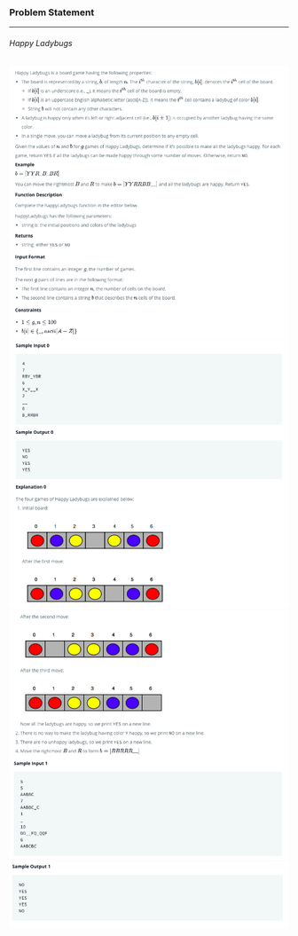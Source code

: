 ### Problem Statement

---

###### Happy Ladybugs

![](./que1.png)
![](./que2.png)
![](./que3.png)
![](./que4.png)

